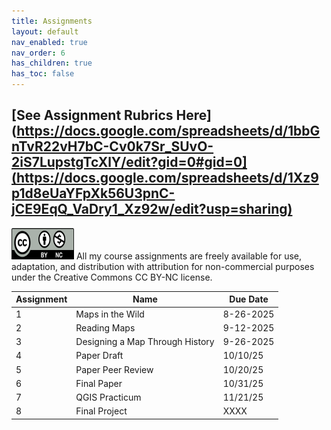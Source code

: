 ```yaml
---
title: Assignments
layout: default
nav_enabled: true
nav_order: 6
has_children: true
has_toc: false
---
```

[**See Assignment Rubrics Here**](https://docs.google.com/spreadsheets/d/1bbGnTvR22vH7bC-Cv0k7Sr_SUvO-2iS7LupstgTcXlY/edit?gid=0#gid=0](https://docs.google.com/spreadsheets/d/1Xz9p1d8eUaYFpXk56U3pnC-jCE9EqQ_VaDry1_Xz92w/edit?usp=sharing)
------------------------------------------------------------------------

<img src="images/Cc_by-nc_icon.svg.png" alt="CC BY-NC License" width="100" height="50">
All my course assignments are freely available for use, adaptation, and distribution with attribution for non-commercial purposes under the Creative Commons CC BY-NC license. 

| Assignment | Name | Due Date     |
|-----|------|--------------|
| 1   | Maps in the Wild    | 8-26-2025|
| 2   | Reading Maps   | 9-12-2025 |
| 3   | Designing a Map Through History  | 9-26-2025  |
| 4   | Paper Draft   | 10/10/25 |
| 5   | Paper Peer Review    | 10/20/25 |
| 6   | Final Paper    | 10/31/25|
| 7   | QGIS Practicum    | 11/21/25|
| 8   | Final Project    | XXXX|

